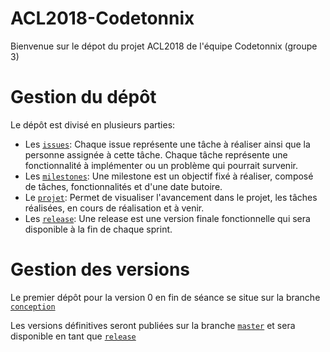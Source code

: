 # ACL2018-Codetonnix

Bienvenue sur le dépot du projet ACL2018 de l'équipe Codetonnix (groupe 3)

# Gestion du dépôt

Le dépôt est divisé en plusieurs parties:
 * Les [`issues`](https://github.com/Raitoning/ACL2018-Codetonnix/issues): Chaque issue représente une tâche à réaliser ainsi que la personne assignée à cette tâche. Chaque tâche représente une fonctionnalité à implémenter ou un problème qui pourrait survenir.
 * Les [`milestones`](https://github.com/Raitoning/ACL2018-Codetonnix/milestones): Une milestone est un objectif fixé à réaliser, composé de tâches, fonctionnalités et d'une date butoire.
 * Le [`projet`](https://github.com/Raitoning/ACL2018-Codetonnix/projects): Permet de visualiser l'avancement dans le projet, les tâches réalisées, en cours de réalisation et à venir.
 * Les [`release`](https://github.com/Raitoning/ACL2018-Codetonnix/releases): Une release est une version finale fonctionnelle qui sera disponible à la fin de chaque sprint.

# Gestion des versions

Le premier dépôt pour la version 0 en fin de séance se situe sur la branche [`conception`](https://github.com/Raitoning/ACL2018-Codetonnix/tree/conception)  

Les versions définitives seront publiées sur la branche [`master`](https://github.com/Raitoning/ACL2018-Codetonnix/tree/master) et sera disponible en tant que [`release`](https://github.com/Raitoning/ACL2018-Codetonnix/releases)
